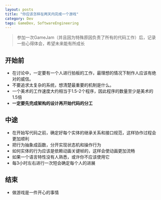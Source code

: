```yaml
---
layout: posts
title: "你应该怎样在两天内完成一个游戏"
category: Dev
tags: GameDev, SoftwareEngineering
---
```


> 参加一次GameJam（并且因为特殊原因负责了所有的代码工作）后，记录一些心得体会，希望未来能有所成长

## 开始前

* 在讨论中，一定要有一个人进行拍板的工作，最理想的情况下制作人应该有绝对的威信。
* 不要追求太复杂的系统，想清楚最重要的机制是什么。
* 一个美术的工作速度大约相当于1.5-2个程序，因此程序的数量至少是美术的1.5倍
* **一定要先完成架构的设计再开始代码的分工**

## 中途

* 在开始写代码之前，确定好每个实体的继承关系和接口规范，这样协作过程会更加顺利
* 把行为抽象成函数，分开实现状态机和操作行为
* 如何实体的行为应该是依赖动画关键帧的，这样会使动画更加流畅
* 如果一个语言特性没有人熟悉，或许你不应该使用它
* 每3小时左右进行一次短会确定每个人的进展

## 结束

* 做游戏是一件开心的事情